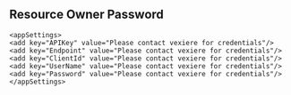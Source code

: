 ## Resource Owner Password ##


  	<appSettings>
    <add key="APIKey" value="Please contact vexiere for credentials"/>
    <add key="Endpoint" value="Please contact vexiere for credentials"/>
    <add key="ClientId" value="Please contact vexiere for credentials"/>
    <add key="UserName" value="Please contact vexiere for credentials"/>
    <add key="Password" value="Please contact vexiere for credentials"/>
    </appSettings>